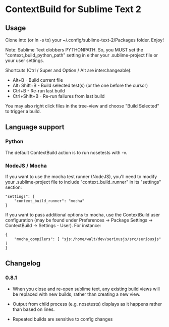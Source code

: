 # ContextBuild for Sublime Text 2

## Usage

Clone into (or ln -s to) your ~/.config/sublime-text-2/Packages folder.  Enjoy!

Note: Sublime Text clobbers PYTHONPATH.  So, you MUST set the
"context_build_python_path" setting in either your .sublime-project file or
your user settings.

Shortcuts (Ctrl / Super and Option / Alt are interchangeable):

* Alt+B - Build current file
* Alt+Shift+B - Build selected test(s) (or the one before the cursor)
* Ctrl+B - Re-run last build
* Ctrl+Shift+B - Re-run failures from last build

You may also right click files in the tree-view and choose "Build Selected" to
trigger a build.

## Language support

### Python

The default ContextBuild action is to run nosetests with -v.

### NodeJS / Mocha

If you want to use the mocha test runner (NodeJS), you'll need to modify your
.sublime-project file to include "context_build_runner" in its "settings"
section:

    "settings": {
        "context_build_runner": "mocha"
    }

If you want to pass additional options to mocha, use the ContextBuild user
configuration (may be found under Preferences -> Package Settings ->
ContextBuild -> Settings - User).  For instance:

    {
        "mocha_compilers": [ "sjs:/home/walt/dev/seriousjs/src/seriousjs" ]
    }

## Changelog

### 0.8.1

* When you close and re-open sublime text, any existing build views will be
  replaced with new builds, rather than creating a new view.

* Output from child process (e.g. nosetests) displays as it happens rather
  than based on lines.

* Repeated builds are sensitive to config changes
